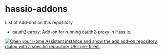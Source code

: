 # hassio-addons

List of Add-ons on this repository

- oauth2-proxy: Add-on for running oauth2-proxy in Hass.io.

[![Open your Home Assistant instance and show the add add-on repository dialog with a specific repository URL pre-filled.](https://my.home-assistant.io/badges/supervisor_add_addon_repository.svg)](https://my.home-assistant.io/redirect/supervisor_add_addon_repository/?repository_url=https%3A%2F%2Fgithub.com%2Fvitorrm%2Fhassio-oauth2-proxy)
